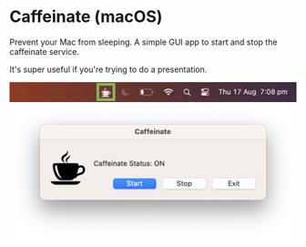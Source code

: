 # Caffeinate (macOS)

Prevent your Mac from sleeping. A simple GUI app to start and stop the caffeinate service.

It's super useful if you're trying to do a presentation.


![IMG_Main](https://github.com/minomis/Caffeinate/blob/main/IMG_Menubar.png?raw=true)
![IMG_Main](https://github.com/minomis/Caffeinate/blob/main/IMG_Main.png?raw=true)
